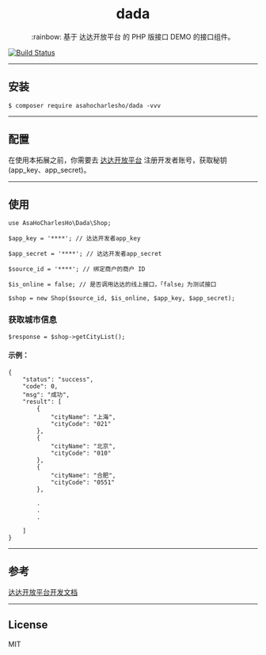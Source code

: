 <h1 align="center">dada</h1>

<p align="center">:rainbow: 基于 达达开放平台 的 PHP 版接口 DEMO 的接口组件。</p>

[![Build Status](https://travis-ci.org/asa-charles-ho/dada.svg?branch=master)](https://travis-ci.org/asa-charles-ho/dada)

----------

## 安装 ##

    $ composer require asahocharlesho/dada -vvv


----------

## 配置 ##

在使用本拓展之前，你需要去 [达达开放平台][2] 注册开发者账号，获取秘钥(app_key、app_secret)。


----------

## 使用 ##

    use AsaHoCharlesHo\Dada\Shop;
    
    $app_key = '****'; // 达达开发者app_key
    
    $app_secret = '****'; // 达达开发者app_secret
    
    $source_id = '****'; // 绑定商户的商户 ID
    
    $is_online = false; // 是否调用达达的线上接口，「false」为测试接口
    
    $shop = new Shop($source_id, $is_online, $app_key, $app_secret);
    
    
### 获取城市信息 ###

    $response = $shop->getCityList();

#### 示例： ####

    {
        "status": "success",
        "code": 0,
        "msg": "成功",
        "result": [
            {
                "cityName": "上海",
                "cityCode": "021"
            },
            {
                "cityName": "北京",
                "cityCode": "010"
            },
            {
                "cityName": "合肥",
                "cityCode": "0551"
            },
            
            .
            .
            .
            
        ]
    }

----------

## 参考 ##

[达达开放平台开发文档][3]


----------


## License ##

MIT

  [1]: https://newopen.imdada.cn/#/development/file?_k=kbcov3
  [2]: https://newopen.imdada.cn
  [3]: https://newopen.imdada.cn/#/development/file?_k=kbcov3